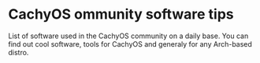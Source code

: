 # CachyOS ommunity software tips
List of software used in the CachyOS community on a daily base. You can find out cool software, tools for CachyOS and generaly for any Arch-based distro.

